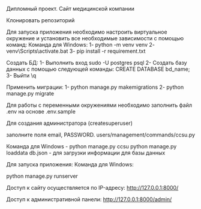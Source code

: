 Дипломный проект. Сайт медицинской компании

Клонировать репозиторий

Для запуска приложения необходимо настроить виртуальное окружение и установить все необходимые зависимости с помощью команд:
Команда для Windows: 
1- python -m venv venv 
2- venv\Scripts\activate.bat 
3- pip install -r requirement.txt


Создать БД:
1- Выполнить вход sudo -U postgres psql 
2- Создать базу данных с помощью следующей команды: CREATE DATABASE bd_name; 
3- Выйти \q

Применить миграции: 
1- python manage.py makemigrations 
2- python manage.py migrate

Для работы с переменными окружениями необходимо заполнить файл .env на основе .env.sample

Для создания администратора (createsuperuser)

заполните поля email, PASSWORD. users/management/commands/ccsu.py 

Команда для Windows - python manage.py ccsu
python manage.py loaddata db.json - для загрузки информации для базы данных

Для запуска приложения: Команда для Windows:

python manage.py runserver

Доступ к сайту осуществляется по IP-адресу: http://127.0.0.1:8000/

Доступ к административной панели: http://127.0.0.1:8000/admin/